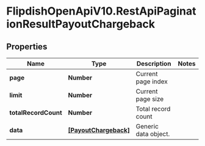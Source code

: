 # FlipdishOpenApiV10.RestApiPaginationResultPayoutChargeback

## Properties
Name | Type | Description | Notes
------------ | ------------- | ------------- | -------------
**page** | **Number** | Current page index | 
**limit** | **Number** | Current page size | 
**totalRecordCount** | **Number** | Total record count | 
**data** | [**[PayoutChargeback]**](PayoutChargeback.md) | Generic data object. | 


